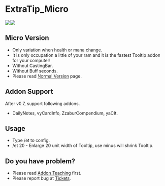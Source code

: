 # ExtraTip_Micro

![](https://media.forgecdn.net/attachments/145/394/Macro_Monster.png)![](https://media.forgecdn.net/attachments/145/395/Macro_Player.png)

## Micro Version

-   Only variation when health or mana change.
-   It is only occupation a little of your ram and it is the fastest Tooltip addon for your computer!  
-   Without CastingBar.
-   Without Buff seconds.
-   Please read [Normal Version](http://www.curse.com/addons/rom/extratip) page.

## Addon Support

After v0.7, support following addons.
-   DailyNotes, vyCardInfo, ZzaburCompendium, yaCIt.

## Usage

-   Type /et to config.
-   /et 20 - Enlarge 20 unit width of Tooltip, use minus will shrink Tooltip.

## Do you have problem?

-   Please read [Addon Teaching](http://rom.curseforge.com/addons/extratip/pages/addon-teaching/) first.
-   Please report bug at [Tickets](http://rom.curseforge.com/addons/extratip/tickets/).

